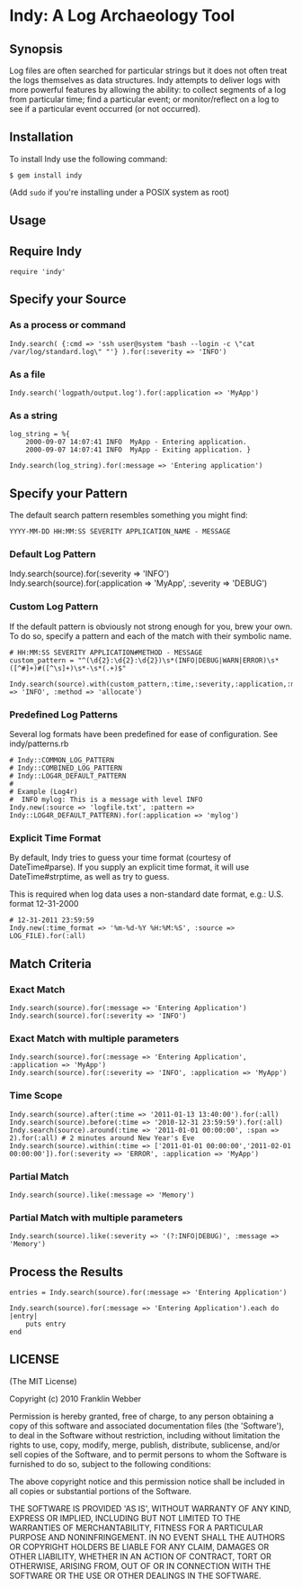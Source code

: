 Indy: A Log Archaeology Tool
====================================

Synopsis
--------

Log files are often searched for particular strings but it does not often treat the logs themselves as data structures.  Indy attempts to deliver logs with more powerful features by allowing the ability: to collect segments of a log from particular time; find a particular event; or monitor/reflect on a log to see if a particular event occurred (or not occurred).

Installation
------------

To install Indy use the following command:

    $ gem install indy
    
(Add `sudo` if you're installing under a POSIX system as root)

Usage
-----

## Require Indy

    require 'indy'

## Specify your Source

### As a process or command

    Indy.search( {:cmd => 'ssh user@system "bash --login -c \"cat /var/log/standard.log\" "'} ).for(:severity => 'INFO')

### As a file

    Indy.search('logpath/output.log').for(:application => 'MyApp')

### As a string

    log_string = %{
        2000-09-07 14:07:41 INFO  MyApp - Entering application.
        2000-09-07 14:07:41 INFO  MyApp - Exiting application. }

    Indy.search(log_string).for(:message => 'Entering application')

## Specify your Pattern

The default search pattern resembles something you might find:

    YYYY-MM-DD HH:MM:SS SEVERITY APPLICATION_NAME - MESSAGE

### Default Log Pattern
  
   Indy.search(source).for(:severity => 'INFO')
   Indy.search(source).for(:application => 'MyApp', :severity => 'DEBUG')

### Custom Log Pattern

If the default pattern is obviously not strong enough for you, brew your own.
To do so, specify a pattern and each of the match with their symbolic name.

    # HH:MM:SS SEVERITY APPLICATION#METHOD - MESSAGE
    custom_pattern = "^(\d{2}:\d{2}:\d{2})\s*(INFO|DEBUG|WARN|ERROR)\s*([^#]+)#([^\s]+)\s*-\s*(.+)$"

    Indy.search(source).with(custom_pattern,:time,:severity,:application,:method,:message).for(:severity => 'INFO', :method => 'allocate')

### Predefined Log Patterns

Several log formats have been predefined for ease of configuration. See indy/patterns.rb

    # Indy::COMMON_LOG_PATTERN
    # Indy::COMBINED_LOG_PATTERN
    # Indy::LOG4R_DEFAULT_PATTERN
    #
    # Example (Log4r)
    #  INFO mylog: This is a message with level INFO
    Indy.new(:source => 'logfile.txt', :pattern => Indy::LOG4R_DEFAULT_PATTERN).for(:application => 'mylog')

### Explicit Time Format

By default, Indy tries to guess your time format (courtesy of DateTime#parse). If you supply an explicit time format, it will use DateTime#strptime, as well as try to guess.

This is required when log data uses a non-standard date format, e.g.: U.S. format 12-31-2000

    # 12-31-2011 23:59:59
    Indy.new(:time_format => '%m-%d-%Y %H:%M:%S', :source => LOG_FILE).for(:all)

## Match Criteria

### Exact Match

    Indy.search(source).for(:message => 'Entering Application')
    Indy.search(source).for(:severity => 'INFO')

### Exact Match with multiple parameters

    Indy.search(source).for(:message => 'Entering Application', :application => 'MyApp')
    Indy.search(source).for(:severity => 'INFO', :application => 'MyApp')

### Time Scope

    Indy.search(source).after(:time => '2011-01-13 13:40:00').for(:all)
    Indy.search(source).before(:time => '2010-12-31 23:59:59').for(:all)
    Indy.search(source).around(:time => '2011-01-01 00:00:00', :span => 2).for(:all) # 2 minutes around New Year's Eve
    Indy.search(source).within(:time => ['2011-01-01 00:00:00','2011-02-01 00:00:00']).for(:severity => 'ERROR', :application => 'MyApp')

### Partial Match

    Indy.search(source).like(:message => 'Memory')

### Partial Match with multiple parameters

    Indy.search(source).like(:severity => '(?:INFO|DEBUG)', :message => 'Memory')

## Process the Results

    entries = Indy.search(source).for(:message => 'Entering Application')

    Indy.search(source).for(:message => 'Entering Application').each do |entry|
        puts entry
    end

LICENSE
-------

(The MIT License)

Copyright (c) 2010 Franklin Webber

Permission is hereby granted, free of charge, to any person obtaining
a copy of this software and associated documentation files (the
'Software'), to deal in the Software without restriction, including
without limitation the rights to use, copy, modify, merge, publish,
distribute, sublicense, and/or sell copies of the Software, and to
permit persons to whom the Software is furnished to do so, subject to
the following conditions:

The above copyright notice and this permission notice shall be
included in all copies or substantial portions of the Software.

THE SOFTWARE IS PROVIDED 'AS IS', WITHOUT WARRANTY OF ANY KIND,
EXPRESS OR IMPLIED, INCLUDING BUT NOT LIMITED TO THE WARRANTIES OF
MERCHANTABILITY, FITNESS FOR A PARTICULAR PURPOSE AND NONINFRINGEMENT.
IN NO EVENT SHALL THE AUTHORS OR COPYRIGHT HOLDERS BE LIABLE FOR ANY
CLAIM, DAMAGES OR OTHER LIABILITY, WHETHER IN AN ACTION OF CONTRACT,
TORT OR OTHERWISE, ARISING FROM, OUT OF OR IN CONNECTION WITH THE
SOFTWARE OR THE USE OR OTHER DEALINGS IN THE SOFTWARE.